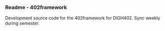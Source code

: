 ### Readme - 402framework

Development source code for the 402framework for DIGH402. Sync weekly during semester.

